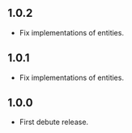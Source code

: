 ## 1.0.2
* Fix implementations of entities.

## 1.0.1
* Fix implementations of entities.

## 1.0.0
* First debute release.
